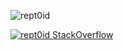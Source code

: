<p><img align="center" src="https://github-readme-streak-stats.herokuapp.com/?user=rept0id&" alt="rept0id" /></p>

[![rept0id StackOverflow](https://stackoverflow-badge.herokuapp.com/api/StackOverflowBadge/19425753)](https://stackoverflow.com/users/19425753/rantouan-achmet)
